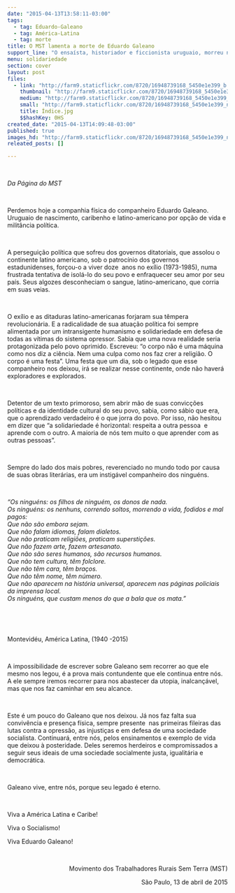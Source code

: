 ```yaml
---
date: "2015-04-13T13:58:11-03:00"
tags:
  - tag: Eduardo-Galeano
  - tag: América-Latina
  - tag: morte
title: O MST lamenta a morte de Eduardo Galeano
support_line: "O ensaísta, historiador e ficcionista uruguaio, morreu nesta segunda-feira aos 74 anos."
menu: solidariedade
section: cover
layout: post
files:
  - link: "http://farm9.staticflickr.com/8720/16948739168_5450e1e399_b.jpg"
    thumbnail: "http://farm9.staticflickr.com/8720/16948739168_5450e1e399_t.jpg"
    medium: "http://farm9.staticflickr.com/8720/16948739168_5450e1e399_z.jpg"
    small: "http://farm9.staticflickr.com/8720/16948739168_5450e1e399_n.jpg"
    title: Índice.jpg
    $$hashKey: 0HS
created_date: "2015-04-13T14:09:48-03:00"
published: true
images_hd: "http://farm9.staticflickr.com/8720/16948739168_5450e1e399_n.jpg"
releated_posts: []

---
```

<p align="center">&nbsp;</p>

<p><em>Da P&aacute;gina do MST</em></p>

<p>&nbsp;</p>

<p>Perdemos hoje a companhia f&iacute;sica do companheiro Eduardo Galeano. Uruguaio de nascimento, caribenho e latino-americano por op&ccedil;&atilde;o de vida e milit&acirc;ncia pol&iacute;tica.</p>

<p>&nbsp;</p>

<p>A persegui&ccedil;&atilde;o pol&iacute;tica que sofreu dos governos ditatoriais, que assolou o continente latino americano, sob o patroc&iacute;nio dos governos estadunidenses, for&ccedil;ou-o a viver doze &nbsp;anos no ex&iacute;lio (1973-1985), numa frustrada tentativa de isol&aacute;-lo do seu povo e enfraquecer seu amor por seu pa&iacute;s. Seus algozes desconheciam o sangue, latino-americano, que corria em suas veias.</p>

<p>&nbsp;</p>

<p>O ex&iacute;lio e as ditaduras latino-americanas forjaram sua t&ecirc;mpera revolucion&aacute;ria. E a radicalidade de sua atua&ccedil;&atilde;o pol&iacute;tica foi sempre alimentada por um intransigente humanismo e solidariedade em defesa de todas as v&iacute;timas do sistema opressor. Sabia que uma nova realidade seria protagonizada pelo povo oprimido. Escreveu: &ldquo;o corpo n&atilde;o &eacute; uma m&aacute;quina como nos diz a ci&ecirc;ncia. Nem uma culpa como nos faz crer a religi&atilde;o. O corpo &eacute; uma festa&rdquo;. Uma festa que um dia, sob o legado que esse companheiro nos deixou, ir&aacute; se realizar nesse continente, onde n&atilde;o haver&aacute; exploradores e explorados.</p>

<p>&nbsp;</p>

<p>Detentor de um texto primoroso, sem abrir m&atilde;o de suas convic&ccedil;&otilde;es pol&iacute;ticas e da identidade cultural do seu povo, sabia, como s&aacute;bio que era, que o aprendizado verdadeiro &eacute; o que jorra do povo. Por isso, n&atilde;o hesitou em dizer que &ldquo;a solidariedade &eacute; horizontal: respeita a outra pessoa&nbsp; e aprende com o outro. A maioria de n&oacute;s tem muito o que aprender com as outras pessoas&rdquo;.</p>

<p>&nbsp;</p>

<p>Sempre do lado dos mais pobres, reverenciado no mundo todo por causa de suas obras liter&aacute;rias, era um instig&aacute;vel companheiro dos ningu&eacute;ns.</p>

<p>&nbsp;</p>

<p><em>&ldquo;Os ningu&eacute;ns: os filhos de ningu&eacute;m, os donos de nada.<br />
Os ningu&eacute;ns: os nenhuns, correndo soltos, morrendo a vida, fodidos e mal pagos:<br />
Que n&atilde;o s&atilde;o embora sejam.<br />
Que n&atilde;o falam idiomas, falam dialetos.<br />
Que n&atilde;o praticam religi&otilde;es, praticam supersti&ccedil;&otilde;es.<br />
Que n&atilde;o fazem arte, fazem artesanato.<br />
Que n&atilde;o s&atilde;o seres humanos, s&atilde;o recursos humanos.<br />
Que n&atilde;o tem cultura, t&ecirc;m folclore.<br />
Que n&atilde;o t&ecirc;m cara, t&ecirc;m bra&ccedil;os.<br />
Que n&atilde;o t&ecirc;m nome, t&ecirc;m n&uacute;mero.<br />
Que n&atilde;o aparecem na hist&oacute;ria universal, aparecem nas p&aacute;ginas policiais da imprensa local.<br />
Os ningu&eacute;ns, que custam menos do que a bala que os mata.&rdquo;</em></p>

<p>&nbsp;</p>

<p>&nbsp;</p>

<p>Montevid&eacute;u, Am&eacute;rica Latina, (1940 -2015)</p>

<p>&nbsp;</p>

<p>A impossibilidade de escrever sobre Galeano sem recorrer ao que ele mesmo nos legou, &eacute; a prova mais contundente que ele continua entre n&oacute;s. A ele sempre iremos recorrer para nos abastecer da utopia, inalcan&ccedil;&aacute;vel, mas que nos faz caminhar em seu alcance.</p>

<p>&nbsp;</p>

<p>Este &eacute; um pouco do Galeano que nos deixou. J&aacute; nos faz falta sua conviv&ecirc;ncia e presen&ccedil;a f&iacute;sica, sempre presente&nbsp; nas primeiras fileiras das lutas contra a opress&atilde;o, as injusti&ccedil;as e em defesa de uma sociedade socialista. Continuar&aacute;, entre n&oacute;s, pelos ensinamentos e exemplo de vida que deixou &agrave; posteridade. Deles seremos herdeiros e compromissados a seguir seus ideais de uma sociedade socialmente justa, igualit&aacute;ria e democr&aacute;tica.</p>

<p>&nbsp;</p>

<p>Galeano vive, entre n&oacute;s, porque seu legado &eacute; eterno.</p>

<p>&nbsp;</p>

<p>Viva a Am&eacute;rica Latina e Caribe!</p>

<p>Viva o Socialismo!</p>

<p>Viva Eduardo Galeano!</p>

<p>&nbsp;</p>

<p style="text-align: right;">Movimento dos Trabalhadores Rurais Sem Terra (MST)</p>

<p style="text-align: right;">S&atilde;o Paulo, 13 de abril de 2015</p>

<p>&nbsp;</p>
